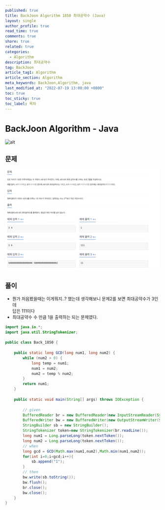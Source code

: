 ```yaml
---
published: true
title: BackJoon Algorithm 1850 최대공약수 (Java)
layout: single
author_profile: true
read_time: true
comments: true
share: true
related: true
categories:
  - Algorithm
description: 최대공약수
tag: BackJoon
article_tag1: Algorithm
article_section: Algorithm
meta_keywords: BackJoon,Algorithm, java
last_modified_at: "2022-07-19 13:00:00 +0800"
toc: true
toc_sticky: true
toc_label: 목차
---
```


# BackJoon Algorithm - Java

![alt](https://d2gd6pc034wcta.cloudfront.net/images/logo@2x.png)

## 문제

![alt](/assets/images/post/Algorithm/1850.png)

## 풀이

- 뭔가 처음봤을때는 이게뭐지..? 했는데 생각해보니 문제2를 보면 최대공약수가 3인데  
  답은 111이다
- 최대공약수 수 만큼 1을 출력하는 되는 문제였다.

```java
import java.io.*;
import java.util.StringTokenizer;

public class Back_1850 {

    public static long GCD(long num1, long num2) {
        while (num2 > 0) {
            long temp = num1;
            num1 = num2;
            num2 = temp % num2;
        }
        return num1;
    }

    public static void main(String[] args) throws IOException {

        // given
        BufferedReader br = new BufferedReader(new InputStreamReader(System.in));
        BufferedWriter bw = new BufferedWriter(new OutputStreamWriter(System.out));
        StringBuilder sb = new StringBuilder();
        StringTokenizer token=new StringTokenizer(br.readLine());
        long num1 = Long.parseLong(token.nextToken());
        long num2 = Long.parseLong(token.nextToken());
        // when
        long gcd = GCD(Math.max(num1,num2),Math.min(num1,num2));
        for(int i=0;i<gcd;i++){
            sb.append("1");
        }
        // then
        bw.write(sb.toString());
        bw.flush();
        br.close();
        bw.close();
    }
}


```
